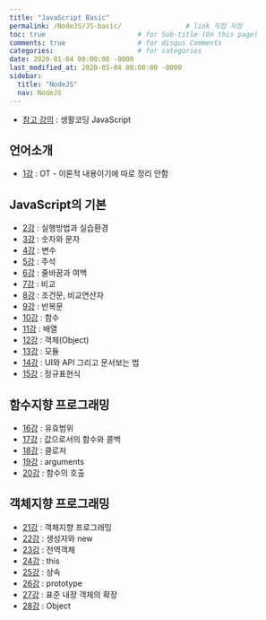 ```yaml
---
title: "JavaScript Basic"
permalink: /NodeJS/JS-basic/                # link 직접 지정
toc: true                       # for Sub-title (On this page)
comments: true                  # for disqus Comments
categories:                     # for categories
date: 2020-01-04 00:00:00 -0000
last_modified_at: 2020-05-04 00:00:00 -0000
sidebar:
  title: "NodeJS"
  nav: NodeJS
---
```


* [참고 강의](https://opentutorials.org/course/743) : 생활코딩 JavaScript

## 언어소개

* [1강](https://8bitscoding.github.io/JS-1/) : OT - 이론적 내용이기에 따로 정리 안함

## JavaScript의 기본

* [2강](https://8bitscoding.github.io/JS-2/) : 실행방법과 실습환경
* [3강](https://8bitscoding.github.io/JS-3/) : 숫자와 문자
* [4강](https://8bitscoding.github.io/JS-4/) : 변수
* [5강](https://8bitscoding.github.io/JS-5/) : 주석
* [6강](https://8bitscoding.github.io/JS-6/) : 줄바꿈과 여백
* [7강](https://8bitscoding.github.io/JS-7/) : 비교
* [8강](https://8bitscoding.github.io/JS-8/) : 조건문, 비교연산자
* [9강](https://8bitscoding.github.io/JS-9/) : 반복문
* [10강](https://8bitscoding.github.io/JS-10/) : 함수
* [11강](https://8bitscoding.github.io/JS-11/) : 배열
* [12강](https://8bitscoding.github.io/JS-12/) : 객체(Object)
* [13강](https://8bitscoding.github.io/JS-13/) : 모듈
* [14강](https://8bitscoding.github.io/JS-14/) : UI와 API 그리고 문서보는 법
* [15강](https://8bitscoding.github.io/JS-15/) : 정규표현식

## 함수지향 프로그래밍

* [16강](https://8bitscoding.github.io/JS-16/) : 유효범위
* [17강](https://8bitscoding.github.io/JS-17/) : 값으로서의 함수와 콜백
* [18강](https://8bitscoding.github.io/JS-18/) : 클로저
* [19강](https://8bitscoding.github.io/JS-19/) : arguments
* [20강](https://8bitscoding.github.io/JS-20/) : 함수의 호출

## 객체지향 프로그래밍

* [21강](https://8bitscoding.github.io/JS-21/) : 객체지향 프로그래밍
* [22강](https://8bitscoding.github.io/JS-22/) : 생성자와 new
* [23강](https://8bitscoding.github.io/JS-23/) : 전역객체
* [24강](https://8bitscoding.github.io/JS-24/) : this
* [25강](https://8bitscoding.github.io/JS-25/) : 상속
* [26강](https://8bitscoding.github.io/JS-26/) : prototype
* [27강](https://8bitscoding.github.io/JS-27/) : 표준 내장 객체의 확장
* [28강](https://8bitscoding.github.io/JS-28/) : Object